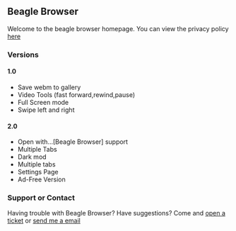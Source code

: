 ## Beagle Browser

Welcome to the beagle browser homepage. You can view the privacy policy [here](https://github.com/DijonLee/Beagle-Browser/blob/master/PrivacyPolicy)


### Versions
#### 1.0
* Save webm to gallery
* Video Tools (fast forward,rewind,pause)
* Full Screen mode
* Swipe left and right

#### 2.0
* Open with...[Beagle Browser] support
* Multiple Tabs
* Dark mod
* Multiple tabs
* Settings Page
* Ad-Free Version


### Support or Contact

Having trouble with Beagle Browser? Have suggestions? Come and [open a ticket](https://github.com/DijonLee/Beagle-Browser/issues) or [send me a email](beaglebrowser@gmail.com)

